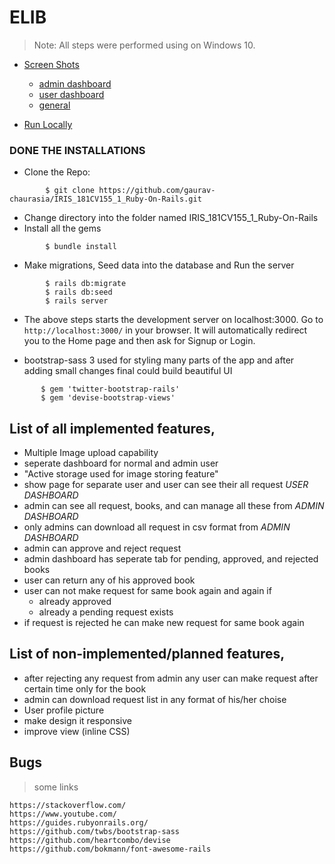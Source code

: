 # ELIB

> Note: All steps were performed using on Windows 10.

- [Screen Shots]()

  - [admin dashboard](readme/admin.md)
  - [user dashboard](readme/user.md)
  - [general](readme/general.md)

- [Run Locally](readme/install.md)

### DONE THE INSTALLATIONS

- Clone the Repo:

```
        $ git clone https://github.com/gaurav-chaurasia/IRIS_181CV155_1_Ruby-On-Rails.git
```

- Change directory into the folder named IRIS_181CV155_1_Ruby-On-Rails
- Install all the gems

```
        $ bundle install
```

- Make migrations, Seed data into the database and Run the server

```
        $ rails db:migrate
        $ rails db:seed
        $ rails server
```

- The above steps starts the development server on localhost:3000. Go to `http://localhost:3000/` in your browser. It will automatically redirect you to the Home page and then ask for Signup or Login.

- bootstrap-sass 3 used for styling many parts of the app and after adding small changes final could build beautiful UI

```
       $ gem 'twitter-bootstrap-rails'
       $ gem 'devise-bootstrap-views'

```

## List of all implemented features,

- Multiple Image upload capability
- seperate dashboard for normal and admin user
- "Active storage used for image storing feature"
- show page for separate user and user can see their all request _USER DASHBOARD_
- admin can see all request, books, and can manage all these from _ADMIN DASHBOARD_
- only admins can download all request in csv format from _ADMIN DASHBOARD_
- admin can approve and reject request
- admin dashboard has seperate tab for pending, approved, and rejected books
- user can return any of his approved book
- user can not make request for same book again and again if
  - already approved
  - already a pending request exists
- if request is rejected he can make new request for same book again

## List of non-implemented/planned features,

- after rejecting any request from admin any user can make request after certain time only for the book
- admin can download request list in any format of his/her choise
- User profile picture
- make design it responsive
- improve view (inline CSS)

## Bugs

> some links

`https://stackoverflow.com/`  
`https://www.youtube.com/`  
`https://guides.rubyonrails.org/`  
`https://github.com/twbs/bootstrap-sass`  
`https://github.com/heartcombo/devise`  
`https://github.com/bokmann/font-awesome-rails`
